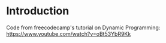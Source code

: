 # Introduction

Code from freecodecamp's tutorial on Dynamic Programming:
https://www.youtube.com/watch?v=oBt53YbR9Kk
